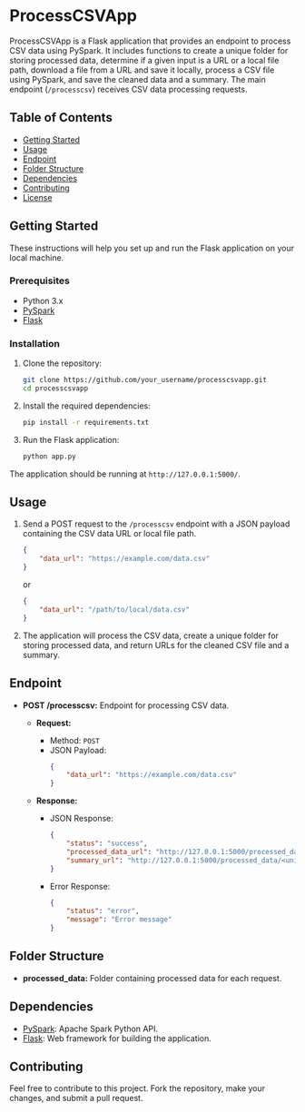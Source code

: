 # ProcessCSVApp

ProcessCSVApp is a Flask application that provides an endpoint to process CSV data using PySpark. It includes functions to create a unique folder for storing processed data, determine if a given input is a URL or a local file path, download a file from a URL and save it locally, process a CSV file using PySpark, and save the cleaned data and a summary. The main endpoint (`/processcsv`) receives CSV data processing requests.

## Table of Contents

- [Getting Started](#getting-started)
- [Usage](#usage)
- [Endpoint](#endpoint)
- [Folder Structure](#folder-structure)
- [Dependencies](#dependencies)
- [Contributing](#contributing)
- [License](#license)

## Getting Started

These instructions will help you set up and run the Flask application on your local machine.

### Prerequisites

- Python 3.x
- [PySpark](https://pypi.org/project/pyspark/)
- [Flask](https://pypi.org/project/Flask/)

### Installation

1. Clone the repository:

    ```bash
    git clone https://github.com/your_username/processcsvapp.git
    cd processcsvapp
    ```

2. Install the required dependencies:

    ```bash
    pip install -r requirements.txt
    ```

3. Run the Flask application:

    ```bash
    python app.py
    ```

The application should be running at `http://127.0.0.1:5000/`.

## Usage

1. Send a POST request to the `/processcsv` endpoint with a JSON payload containing the CSV data URL or local file path.

    ```json
    {
        "data_url": "https://example.com/data.csv"
    }
    ```

    or

    ```json
    {
        "data_url": "/path/to/local/data.csv"
    }
    ```

2. The application will process the CSV data, create a unique folder for storing processed data, and return URLs for the cleaned CSV file and a summary.

## Endpoint

- **POST /processcsv:** Endpoint for processing CSV data.

    - **Request:**
        - Method: `POST`
        - JSON Payload:
            ```json
            {
                "data_url": "https://example.com/data.csv"
            }
            ```

    - **Response:**
        - JSON Response:
            ```json
            {
                "status": "success",
                "processed_data_url": "http://127.0.0.1:5000/processed_data/<unique_id>/cleaned_data_data.csv",
                "summary_url": "http://127.0.0.1:5000/processed_data/<unique_id>/summary_data.json"
            }
            ```
        - Error Response:
            ```json
            {
                "status": "error",
                "message": "Error message"
            }
            ```

## Folder Structure

- **processed_data:** Folder containing processed data for each request.

## Dependencies

- [PySpark](https://pypi.org/project/pyspark/): Apache Spark Python API.
- [Flask](https://pypi.org/project/Flask/): Web framework for building the application.

## Contributing

Feel free to contribute to this project. Fork the repository, make your changes, and submit a pull request.
